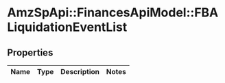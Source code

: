 # AmzSpApi::FinancesApiModel::FBALiquidationEventList

## Properties
Name | Type | Description | Notes
------------ | ------------- | ------------- | -------------


